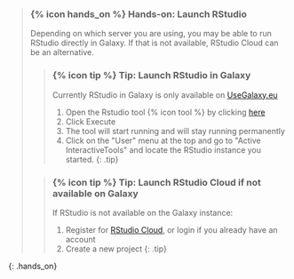 > ### {% icon hands_on %} Hands-on: Launch RStudio
>
>  Depending on which server you are using, you may be able to run RStudio directly in Galaxy. If that is not available, RStudio Cloud can be an alternative.
>
> > ### {% icon tip %} Tip: Launch RStudio in Galaxy
> > Currently RStudio in Galaxy is only available on [UseGalaxy.eu](https://usegalaxy.eu)
> >
> > 1. Open the Rstudio tool {% icon tool %} by clicking [here](https://usegalaxy.eu/?tool_id=interactive_tool_rstudio)
> > 2. Click Execute
> > 3. The tool will start running and will stay running permanently
> > 4. Click on the "User" menu at the top and go to "Active InteractiveTools" and locate the RStudio instance you started.
> {: .tip}
>
> > ### {% icon tip %} Tip: Launch RStudio Cloud if not available on Galaxy
> >
> > If RStudio is not available on the Galaxy instance:
> > 1. Register for [RStudio Cloud](https://client.login.rstudio.cloud/oauth/login?show_auth=0&show_login=1&show_setup=1), or login if you already have an account
> > 2. Create a new project
> {: .tip}
>
{: .hands_on}

